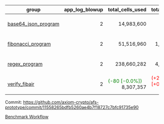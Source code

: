 | group | app_log_blowup | total_cells_used | total_cycles | total_proof_time_ms | agg_log_blowup | total_cells_used_leaf_agg | total_cycles_leaf_agg | total_proof_time_ms_leaf_agg | instance | alloc |
|---|---|---|---|---|---|---|---|---|---|---|
| [ base64_json_program ](https://github.com/axiom-crypto/afs-prototype/blob/gh-pages/benchmarks-pr/841/individual/base64_json-2-2-64cpu-linux-arm64-mimalloc.md) | <div style='text-align: right'>2</div> | <div style='text-align: right'>14,983,600</div> | <div style='text-align: right'>217,310</div> | <span style="color: green">(-17.0 [-0.6%])</span> <div style='text-align: right'>2,704.0</div> | - | - | - | - | 64cpu-linux-arm64 | mimalloc |
| [ fibonacci_program ](https://github.com/axiom-crypto/afs-prototype/blob/gh-pages/benchmarks-pr/841/individual/fibonacci-2-2-64cpu-linux-arm64-mimalloc.md) | <div style='text-align: right'>2</div> | <div style='text-align: right'>51,516,960</div> | <div style='text-align: right'>1,500,219</div> | <span style="color: red">(+10.0 [+0.1%])</span> <div style='text-align: right'>7,112.0</div> | - | - | - | - | 64cpu-linux-arm64 | mimalloc |
| [ regex_program ](https://github.com/axiom-crypto/afs-prototype/blob/gh-pages/benchmarks-pr/841/individual/regex-2-2-64cpu-linux-arm64-mimalloc.md) | <div style='text-align: right'>2</div> | <div style='text-align: right'>238,660,282</div> | <div style='text-align: right'>4,181,050</div> | <span style="color: red">(+357.0 [+1.3%])</span> <div style='text-align: right'>28,808.0</div> | - | - | - | - | 64cpu-linux-arm64 | mimalloc |
| [ verify_fibair ](https://github.com/axiom-crypto/afs-prototype/blob/gh-pages/benchmarks-pr/841/individual/verify_fibair-2-2-64cpu-linux-arm64-mimalloc.md) | <div style='text-align: right'>2</div> | <span style="color: green">(-80 [-0.0%])</span> <div style='text-align: right'>8,307,357</div> | <span style="color: red">(+25 [+0.0%])</span> <div style='text-align: right'>199,267</div> | <span style="color: red">(+30.0 [+1.9%])</span> <div style='text-align: right'>1,591.0</div> | - | - | - | - | 64cpu-linux-arm64 | mimalloc |

Commit: https://github.com/axiom-crypto/afs-prototype/commit/11558265bdfb5260ae4b7f18727c7bfc91735e90

[Benchmark Workflow](https://github.com/axiom-crypto/afs-prototype/actions/runs/11939724227)
